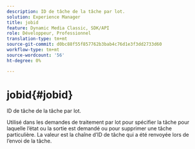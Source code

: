 ```yaml
---
description: ID de tâche de la tâche par lot.
solution: Experience Manager
title: jobid
feature: Dynamic Media Classic, SDK/API
role: Développeur, Professionnel
translation-type: tm+mt
source-git-commit: d0bc88f55f857762b3bab4c76d1e3f3dd2733d60
workflow-type: tm+mt
source-wordcount: '56'
ht-degree: 0%

---
```



# jobid{#jobid}

ID de tâche de la tâche par lot.

Utilisé dans les demandes de traitement par lot pour spécifier la tâche pour laquelle l’état ou la sortie est demandé ou pour supprimer une tâche particulière. La valeur est la chaîne d’ID de tâche qui a été renvoyée lors de l’envoi de la tâche.
